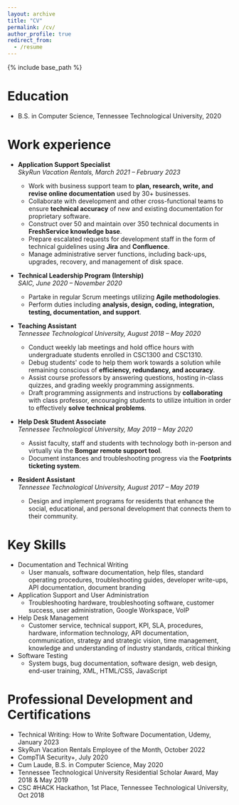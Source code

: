 ```yaml
---
layout: archive
title: "CV"
permalink: /cv/
author_profile: true
redirect_from:
  - /resume
---
```


{% include base_path %}

Education
======
* B.S. in Computer Science, Tennessee Technological University, 2020

Work experience
======
* <b>Application Support Specialist</b><br><i>SkyRun Vacation Rentals, March 2021 – February 2023</i>
  * Work with business support team to <b>plan, research, write, and revise online documentation</b> used by 30+ businesses.
  * Collaborate with development and other cross-functional teams to ensure <b>technical accuracy</b> of new and existing documentation for proprietary software.
  * Construct over 50 and maintain over 350 technical documents in <b>FreshService knowledge base</b>.
  * Prepare escalated requests for development staff in the form of technical guidelines using <b>Jira</b> and <b>Confluence</b>.
  * Manage administrative server functions, including back-ups, upgrades, recovery, and management of disk space.

* <b>Technical Leadership Program (Intership)</b><br><i>SAIC, June 2020 – November 2020</i>
  * Partake in regular Scrum meetings utilizing <b>Agile methodologies</b>.
  * Perform duties including <b>analysis, design, coding, integration, testing, documentation, and support</b>.

* <b>Teaching Assistant</b><br><i>Tennessee Technological University, August 2018 – May 2020</i>
  * Conduct weekly lab meetings and hold office hours with undergraduate students enrolled in CSC1300 and CSC1310. 
  * Debug students' code to help them work towards a solution while remaining conscious of <b>efficiency, redundancy, and accuracy</b>.
  * Assist course professors by answering questions, hosting in-class quizzes, and grading weekly programming assignments.
  * Draft programming assignments and instructions by <b>collaborating</b> with class professor, encouraging students to utilize intuition in order to effectively <b>solve technical problems</b>.

* <b>Help Desk Student Associate</b><br><i>Tennessee Technological University, May 2019 – May 2020</i>
  * Assist faculty, staff and students with technology both in-person and virtually via the <b>Bomgar remote support tool</b>.
  * Document instances and troubleshooting progress via the <b>Footprints ticketing system</b>.

* <b>Resident Assistant</b><br><i>Tennessee Technological University, August 2017 – May 2019</i>
  * Design and implement programs for residents that enhance the social, educational, and personal development that connects them to their community.
  
Key Skills
======
* Documentation and Technical Writing
  * User manuals, software documentation, help files, standard operating procedures, troubleshooting guides, developer write-ups, API documentation, document branding
* Application Support and User Administration
  * Troubleshooting hardware, troubleshooting software, customer success, user administration, Google Workspace, VoIP
* Help Desk Management
  * Customer service, technical support, KPI, SLA, procedures, hardware, information technology, API documentation, communication, strategy and strategic vision, time management, knowledge and understanding of industry standards, critical thinking
* Software Testing
  * System bugs, bug documentation, software design, web design, end-user training, XML, HTML/CSS, JavaScript


Professional Development and Certifications
======
* Technical Writing: How to Write Software Documentation, Udemy, January 2023
* SkyRun Vacation Rentals Employee of the Month, October 2022
* CompTIA Security+, July 2020
* Cum Laude, B.S. in Computer Science, May 2020
* Tennessee Technological University Residential Scholar Award, May 2018 & May 2019
* CSC #HACK Hackathon, 1st Place, Tennessee Technological University, Oct 2018

<!--
Publications
======
  <ul>{% for post in site.publications %}
    {% include archive-single-cv.html %}
  {% endfor %}</ul>
  
Talks
======
  <ul>{% for post in site.talks %}
    {% include archive-single-talk-cv.html %}
  {% endfor %}</ul>
  
Teaching
======
  <ul>{% for post in site.teaching %}
    {% include archive-single-cv.html %}
  {% endfor %}</ul>
  
Service and leadership
======
* Currently signed in to 43 different slack teams
-->